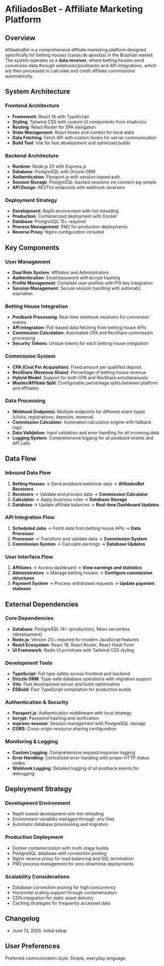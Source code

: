 # AfiliadosBet - Affiliate Marketing Platform

## Overview

AfiliadosBet is a comprehensive affiliate marketing platform designed specifically for betting houses (casas de apostas) in the Brazilian market. The system operates as a **data receiver**, where betting houses send conversion data through webhooks/postbacks and API integrations, which are then processed to calculate and credit affiliate commissions automatically.

## System Architecture

### Frontend Architecture
- **Framework**: React 18 with TypeScript
- **Styling**: Tailwind CSS with custom UI components from shadcn/ui
- **Routing**: React Router for SPA navigation
- **State Management**: React hooks and context for local state
- **Data Fetching**: Fetch API with custom hooks for server communication
- **Build Tool**: Vite for fast development and optimized builds

### Backend Architecture
- **Runtime**: Node.js 20 with Express.js
- **Database**: PostgreSQL with Drizzle ORM
- **Authentication**: Passport.js with session-based auth
- **Session Storage**: PostgreSQL-backed sessions via connect-pg-simple
- **API Design**: RESTful endpoints with webhook receivers

### Deployment Strategy
- **Development**: Replit environment with hot reloading
- **Production**: Containerized deployment with Docker
- **Database**: PostgreSQL 15+ required
- **Process Management**: PM2 for production deployments
- **Reverse Proxy**: Nginx configuration included

## Key Components

### User Management
- **Dual Role System**: Affiliates and Administrators
- **Authentication**: Email/password with bcrypt hashing
- **Profile Management**: Complete user profiles with PIX key integration
- **Session Management**: Secure session handling with automatic expiration

### Betting House Integration
- **Postback Processing**: Real-time webhook receivers for conversion events
- **API Integration**: Pull-based data fetching from betting house APIs
- **Commission Calculation**: Automated CPA and RevShare commission processing
- **Security Tokens**: Unique tokens for each betting house integration

### Commission System
- **CPA (Cost Per Acquisition)**: Fixed amount per qualified deposit
- **RevShare (Revenue Share)**: Percentage of betting house revenue
- **Hybrid Model**: Support for both CPA and RevShare simultaneously
- **Master/Affiliate Split**: Configurable percentage splits between platform and affiliates

### Data Processing
- **Webhook Endpoints**: Multiple endpoints for different event types (clicks, registrations, deposits, revenue)
- **Commission Calculator**: Automated calculation engine with fallback logic
- **Data Validation**: Input validation and error handling for all incoming data
- **Logging System**: Comprehensive logging for all postback events and API calls

## Data Flow

### Inbound Data Flow
1. **Betting Houses** → Send postback/webhook data → **AfiliadosBet Receivers**
2. **Receivers** → Validate and process data → **Commission Calculator**
3. **Calculator** → Apply business rules → **Database Storage**
4. **Database** → Update affiliate balances → **Real-time Dashboard Updates**

### API Integration Flow
1. **Scheduled Jobs** → Fetch data from betting house APIs → **Data Processor**
2. **Processor** → Transform and validate data → **Commission System**
3. **Commission System** → Calculate earnings → **Database Updates**

### User Interface Flow
1. **Affiliates** → Access dashboard → **View earnings and statistics**
2. **Administrators** → Manage betting houses → **Configure commission structures**
3. **Payment System** → Process withdrawal requests → **Update payment statuses**

## External Dependencies

### Core Dependencies
- **Database**: PostgreSQL 14+ (production), Neon serverless (development)
- **Node.js**: Version 20+ required for modern JavaScript features
- **React Ecosystem**: React 18, React Router, React Hook Form
- **UI Framework**: Radix UI primitives with Tailwind CSS styling

### Development Tools
- **TypeScript**: Full type safety across frontend and backend
- **Drizzle ORM**: Type-safe database operations with migration support
- **Vite**: Fast development server and build optimization
- **ESBuild**: Fast TypeScript compilation for production builds

### Authentication & Security
- **Passport.js**: Authentication middleware with local strategy
- **bcrypt**: Password hashing and verification
- **express-session**: Session management with PostgreSQL storage
- **CORS**: Cross-origin resource sharing configuration

### Monitoring & Logging
- **Custom Logging**: Comprehensive request/response logging
- **Error Handling**: Centralized error handling with proper HTTP status codes
- **Webhook Logging**: Detailed logging of all postback events for debugging

## Deployment Strategy

### Development Environment
- Replit-based development with hot reloading
- Environment variables managed through .env files
- Automatic database provisioning and migration

### Production Deployment
- Docker containerization with multi-stage builds
- PostgreSQL database with connection pooling
- Nginx reverse proxy for load balancing and SSL termination
- PM2 process management for zero-downtime deployments

### Scalability Considerations
- Database connection pooling for high concurrency
- Horizontal scaling support through containerization
- CDN integration for static asset delivery
- Caching strategies for frequently accessed data

## Changelog
- June 13, 2025. Initial setup

## User Preferences

Preferred communication style: Simple, everyday language.